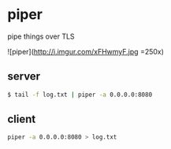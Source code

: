 # piper
pipe things over TLS

![piper](http://i.imgur.com/xFHwmyF.jpg =250x)

## server
```bash
$ tail -f log.txt | piper -a 0.0.0.0:8080
```

## client
```bash
piper -a 0.0.0.0:8080 > log.txt
```
